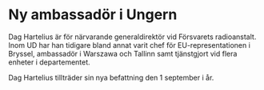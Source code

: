 # Ny ambassadör i Ungern

Dag Hartelius är för närvarande generaldirektör vid Försvarets radioanstalt. Inom UD har han tidigare bland annat varit chef för EU\-representationen i Bryssel, ambassadör i Warszawa och Tallinn samt tjänstgjort vid flera enheter i departementet.

Dag Hartelius tillträder sin nya befattning den 1 september i år.
